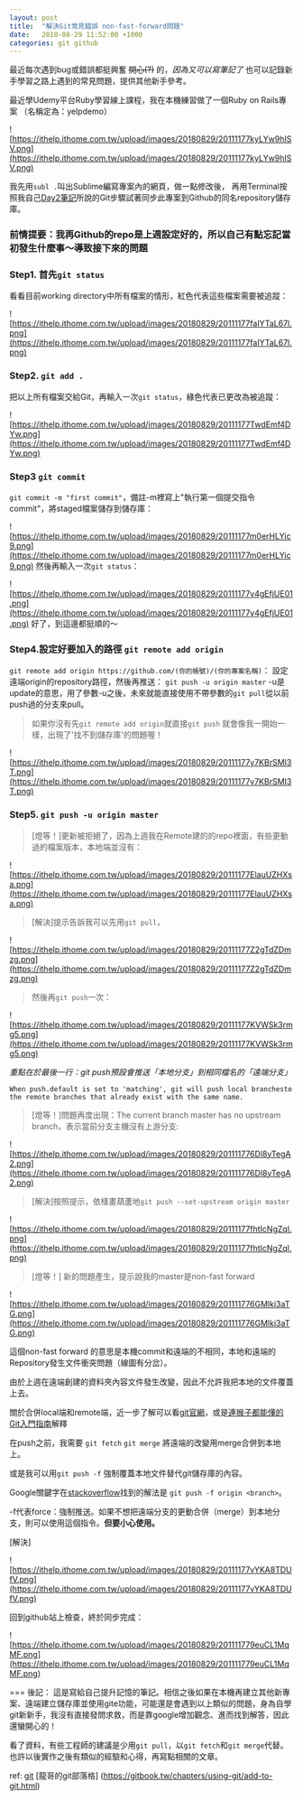 ```yaml
---
layout: post
title:  "解決Git常見錯誤 non-fast-forward問題"
date:   2018-08-29 11:52:00 +1000
categories: git github
---
```

最近每次遇到bug或錯誤都挺興奮 ~~開心(?)~~ 的，*因為又可以寫筆記了*
也可以記錄新手學習之路上遇到的常見問題，提供其他新手參考。

最近學Udemy平台Ruby學習線上課程，我在本機練習做了一個Ruby on Rails專案
（名稱定為：yelpdemo） <br /> 
  
![https://ithelp.ithome.com.tw/upload/images/20180829/20111177kyLYw9hISV.png](https://ithelp.ithome.com.tw/upload/images/20180829/20111177kyLYw9hISV.png)

我先用`subl .`叫出Sublime編寫專案內的網頁，做一點修改後，
再用Terminal按照我自己[Day2筆記](https://ithelp.ithome.com.tw/articles/10198964)所說的Git步驟試著同步此專案到Github的同名repository儲存庫。


### 前情提要：我再Github的repo是上週設定好的，所以自己有點忘記當初發生什麼事～導致接下來的問題


### Step1. 首先`git status`
看看目前working directory中所有檔案的情形，紅色代表這些檔案需要被追蹤：
  
![https://ithelp.ithome.com.tw/upload/images/20180829/20111177faIYTaL67l.png](https://ithelp.ithome.com.tw/upload/images/20180829/20111177faIYTaL67l.png)

### Step2. `git add .`
把以上所有檔案交給Git，再輸入一次`git status`，綠色代表已更改為被追蹤：
  
![https://ithelp.ithome.com.tw/upload/images/20180829/20111177TwdEmf4DYw.png](https://ithelp.ithome.com.tw/upload/images/20180829/20111177TwdEmf4DYw.png)

### Step3 `git commit` 
`git commit -m "first commit"`，備註-m裡寫上"執行第一個提交指令commit"，將staged檔案儲存到儲存庫：
  
![https://ithelp.ithome.com.tw/upload/images/20180829/20111177m0erHLYic9.png](https://ithelp.ithome.com.tw/upload/images/20180829/20111177m0erHLYic9.png)
然後再輸入一次`git status`：
  
![https://ithelp.ithome.com.tw/upload/images/20180829/20111177y4gEfjUE01.png](https://ithelp.ithome.com.tw/upload/images/20180829/20111177y4gEfjUE01.png)
好了，到這邊都挺順的～

### Step4.設定好要加入的路徑 `git remote add origin`
`git remote add origin https://github.com/(你的帳號)/(你的專案名稱)`：
設定遠端origin的repository路徑，然後再推送：
`git push -u origin master` 
-u是update的意思，用了參數-u之後，未來就能直接使用不帶參數的`git pull`從以前push過的分支來pull。

>如果你沒有先`git remote add origin`就直接`git push`
>就會像我一開始一樣，出現了'找不到儲存庫'的問題喔！
  
![https://ithelp.ithome.com.tw/upload/images/20180829/20111177y7KBrSMI3T.png](https://ithelp.ithome.com.tw/upload/images/20180829/20111177y7KBrSMI3T.png)

### Step5. `git push -u origin master`

> [燈等！]更新被拒絕了，因為上週我在Remote建的的repo裡面，有些更動過的檔案版本，本地端並沒有：
  
![https://ithelp.ithome.com.tw/upload/images/20180829/20111177ElauUZHXsa.png](https://ithelp.ithome.com.tw/upload/images/20180829/20111177ElauUZHXsa.png)

> [解決]提示告訴我可以先用`git pull`，
  
![https://ithelp.ithome.com.tw/upload/images/20180829/20111177Z2gTdZDmzg.png](https://ithelp.ithome.com.tw/upload/images/20180829/20111177Z2gTdZDmzg.png)

> 然後再`git push`一次：

![https://ithelp.ithome.com.tw/upload/images/20180829/20111177KVWSk3rmg5.png](https://ithelp.ithome.com.tw/upload/images/20180829/20111177KVWSk3rmg5.png)

*重點在於最後一行：git push預設會推送「本地分支」到相同檔名的「遠端分支」*
```
When push.default is set to 'matching', git will push local branchesto the remote branches that already exist with the same name.
```


> [燈等！]問題再度出現：The current branch master has no upstream branch，表示當前分支主機沒有上游分支:
  
![https://ithelp.ithome.com.tw/upload/images/20180829/201111776Dl8yTegA2.png](https://ithelp.ithome.com.tw/upload/images/20180829/201111776Dl8yTegA2.png)

> [解決]按照提示，依樣畫葫蘆地`git push --set-upstream origin master`
  
![https://ithelp.ithome.com.tw/upload/images/20180829/20111177fhtIcNgZql.png](https://ithelp.ithome.com.tw/upload/images/20180829/20111177fhtIcNgZql.png)

> [燈等！] 新的問題產生，提示說我的master是non-fast forward 
  
![https://ithelp.ithome.com.tw/upload/images/20180829/201111776GMlki3aTG.png](https://ithelp.ithome.com.tw/upload/images/20180829/201111776GMlki3aTG.png)

這個non-fast forward 的意思是本機commit和遠端的不相同，本地和遠端的Repository發生文件衝突問題（線圖有分岔）。

由於上週在遠端創建的資料夾內容文件發生改變，因此不允許我把本地的文件覆蓋上去。

關於合併local端和remote端，近一步了解可以看[git官網](https://git-scm.com/book/zh-tw/v1/Git-%E5%88%86%E6%94%AF-%E9%81%A0%E7%AB%AF%E5%88%86%E6%94%AF)，或是[連猴子都能懂的Git入門指南](https://backlog.com/git-tutorial/tw/stepup/stepup1_4.html)解釋

在push之前，我需要
`git fetch`
`git merge`
將遠端的改變用merge合併到本地上。

或是我可以用`git push -f`  強制覆蓋本地文件替代git儲存庫的內容。

Google關鍵字在[stackoverflow](https://stackoverflow.com/questions/10298291/cannot-push-to-github-keeps-saying-need-merge)找到的解法是
`git push -f origin <branch>`。

-f代表force：強制推送。如果不想把遠端分支的更動合併（merge）到本地分支，則可以使用這個指令。**但要小心使用。**

[解決]

![https://ithelp.ithome.com.tw/upload/images/20180829/20111177vYKA8TDUfV.png](https://ithelp.ithome.com.tw/upload/images/20180829/20111177vYKA8TDUfV.png)

回到github站上檢查，終於同步完成：
  
![https://ithelp.ithome.com.tw/upload/images/20180829/201111779euCL1MqMF.png](https://ithelp.ithome.com.tw/upload/images/20180829/201111779euCL1MqMF.png)

===
後記：
這是寫給自己提升記憶的筆記。相信之後如果在本機再建立其他新專案、遠端建立儲存庫並使用gite功能，可能還是會遇到以上類似的問題，身為自學git新新手，我沒有直接發問求救，而是靠google增加觀念、進而找到解答，因此還蠻開心的！

看了資料，有些工程師的建議是少用`git pull`，以`git fetch`和`git merge`代替。也許以後實作之後有類似的經驗和心得，再寫點相關的文章。

ref: 
[git](https://blog.exfast.me/2016/05/git-instructions-instructions/)
[龍哥的git部落格] (https://gitbook.tw/chapters/using-git/add-to-git.html)
